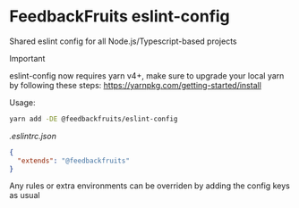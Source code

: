 # FeedbackFruits eslint-config
Shared eslint config for all Node.js/Typescript-based projects

> [!IMPORTANT]
> eslint-config now requires yarn v4+, make sure to upgrade your local yarn by following these steps: https://yarnpkg.com/getting-started/install

Usage:
```sh
yarn add -DE @feedbackfruits/eslint-config
```

*.eslintrc.json*
```json
{
  "extends": "@feedbackfruits"
}
```

Any rules or extra environments can be overriden by adding the config keys as usual
